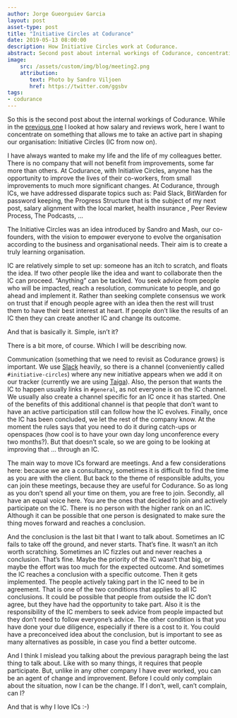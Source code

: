 ```yaml
---
author: Jorge Gueorguiev Garcia
layout: post
asset-type: post
title: "Initiative Circles at Codurance"
date: 2019-05-13 08:00:00
description: How Initiative Circles work at Codurance.
abstract: Second post about internal workings of Codurance, concentrating on Initiative Circles.
image: 
    src: /assets/custom/img/blog/meeting2.png
    attribution:
       text: Photo by Sandro Viljoen
       href: https://twitter.com/ggsbv
tags: 
- codurance
---
```


So this is the second post about the internal workings of Codurance. While in the [previous one](https://codurance.com/2019/05/02/salaries-at-codurance/) I looked at how salary and reviews work, here I want to concentrate on something that allows me to take an active part in shaping our organisation: Initiative Circles (IC from now on).

I have always wanted to make my life and the life of my colleagues better. There is no company that will not benefit from improvements, some far more than others. At Codurance, with Initiative Circles, anyone has the opportunity to improve the lives of their co-workers, from small improvements to much more significant changes. At Codurance, through ICs, we have addressed disparate topics such as: Paid Slack, BitWarden for password keeping, the Progress Structure that is the subject of my next post, salary alignment with the local market, health insurance , Peer Review Process, The Podcasts, …

The Initiative Circles was an idea introduced by Sandro and Mash, our co-founders, with the vision to empower everyone to evolve the organisation according to the business and organisational needs. Their aim is to create a truly learning organisation. 

IC are relatively simple to set up: someone has an itch to scratch, and floats the idea. If two other people like the idea and want to collaborate then the IC can proceed.  “Anything” can be tackled. You seek advice from people who will be impacted, reach a resolution, communicate to people, and go ahead and implement it. Rather than seeking complete consensus we work on trust that if enough people agree with an idea then the rest will trust them to have their best interest at heart. If people don’t like the results of an IC then they can create another IC and change its outcome.

And that is basically it. Simple, isn’t it?

There is a bit more, of course. Which I will be describing now.

Communication (something that we need to revisit as Codurance grows) is important. We use [Slack](https://slack.com/) heavily, so there is a channel (conveniently called `#initiative-circles`) where any new initiative appears when we add it on our tracker (currently we are using [Taiga](https://taiga.io)). Also, the person that wants the IC to happen usually links in `#general`, as not everyone is on the IC channel. We usually also create a channel specific for an IC once it has started. One of the benefits of this additional channel is that people that don’t want to have an active participation still can follow how the IC evolves. Finally, once the IC has been concluded, we let the rest of the company know. At the moment the rules says that you need to do it during catch-ups or openspaces (how cool is to have your own day long unconference every two months?). But that doesn’t scale, so we are going to be looking at improving that … through an IC.

The main way to move ICs forward are meetings. And a few considerations here: because we are a consultancy, sometimes it is difficult to find the time as you are with the client. But back to the theme of responsible adults, you can join these meetings, because they are useful for Codurance. So as long as you don’t spend all your time on them, you are free to join. Secondly, all have an equal voice here. You are the ones that decided to join and actively participate on the IC. There is no person with the higher rank on an IC. Although it can be possible that one person is designated to make sure the thing moves forward and reaches a conclusion. 

And the conclusion is the last bit that I want to talk about. Sometimes an IC fails to take off the ground, and never starts. That’s fine. It wasn’t an itch worth scratching. Sometimes an IC fizzles out and never reaches a conclusion. That’s fine. Maybe the priority of the IC wasn’t that big, or maybe the effort was too much for the expected outcome. And sometimes the IC reaches a conclusion with a specific outcome. Then it gets implemented. The people actively taking part in the IC need to be in agreement. That is one of the two conditions that applies to all IC conclusions. It could be possible that people from outside the IC don’t agree, but they have had the opportunity to take part. Also it is the responsibility of the IC members to seek advice from people impacted but they don’t need to follow everyone’s advice. The other condition is that you have done your due diligence, especially if there is a cost to it. You could have a preconceived idea about the conclusion, but is important to see as many alternatives as possible, in case you find a better outcome.

And I think I mislead you talking about the previous paragraph being the last thing to talk about. Like with so many things, it requires that people participate. But, unlike in any other company I have ever worked, you can be an agent of change and improvement. Before I could only complain about the situation, now I can be the change. If I don’t, well, can’t complain, can I?

And that is why I love ICs :-)
